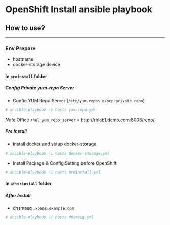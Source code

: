 # OpenShift Install ansible playbook 
## How to use?
-----------
### Env Prepare
 - hostname
 - docker-storage device

#### In `preinstall` folder

##### Config Private yum-repo Server


  * Config YUM Repo Server (`/etc/yum.repos.d/ocp-private.repo`)
  
  ```bash
  # ansible-playbook -i hosts yum-repo.yml
  ```
  _Note_ Office `rhel_yum_repo_server` = http://rhlab1.demo.com:8008/repo/

##### Pre Install 


  * Install docker and setup docker-storage

  ```bash
  # ansible-playbook -i hosts docker-storage.yml
  ```

  * Install Package & Config Setting before OpenShift
  
  ```bash
  # ansible-playbook -i hosts preinstall.yml
  ```

#### In `afterinstall` folder
##### After Install


  * dnsmasq `.xpaas.example.com`
  
  ```bash
  # ansible-playbook -i hosts dnsmasq.yml
  ```

